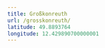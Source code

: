 ```yaml
---
title: Großkonreuth
url: /grosskonreuth/
latitude: 49.8893764
longitude: 12.429890700000001
---
```

